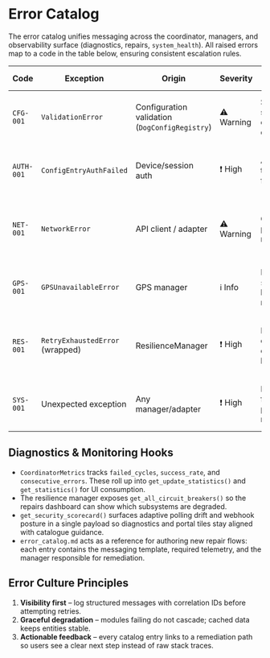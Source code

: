 # Error Catalog

The error catalog unifies messaging across the coordinator, managers, and
observability surface (diagnostics, repairs, `system_health`). All raised errors
map to a code in the table below, ensuring consistent escalation rules.

| Code | Exception | Origin | Severity | Coordinator Handling | Resolution Path |
| --- | --- | --- | --- | --- | --- |
| `CFG-001` | `ValidationError` | Configuration validation (`DogConfigRegistry`) | ⚠️ Warning | Skip dog, emit structured log entry, surface in diagnostics. | Prompt user to fix config UI or YAML; include offending key/value. |
| `AUTH-001` | `ConfigEntryAuthFailed` | Device/session auth | ❗ High | Abort refresh, raise to HA so re-auth flow triggers. | Refresh token via config flow; cross-reference quota usage. |
| `NET-001` | `NetworkError` | API client / adapter | ⚠️ Warning | Cache last good payload, increase retry jitter. | Check connectivity; escalate to repairs if recurring >3 cycles. |
| `GPS-001` | `GPSUnavailableError` | GPS manager | ℹ️ Info | Mark module `status=unavailable`, keep remaining modules healthy. | Provide troubleshooting hint (battery / permissions) via notification. |
| `RES-001` | `RetryExhaustedError` (wrapped) | ResilienceManager | ❗ High | Increment consecutive errors, open circuit breaker. | Auto-resets after stability window; manual reset available via diagnostics. |
| `SYS-001` | Unexpected exception | Any manager/adapter | ❗ High | Log with context, fall back to cached payload, increment metrics. | File issue with stack trace; cross-link to SLO dashboards. |

## Diagnostics & Monitoring Hooks

- `CoordinatorMetrics` tracks `failed_cycles`, `success_rate`, and
  `consecutive_errors`. These roll up into `get_update_statistics()` and
  `get_statistics()` for UI consumption.
- The resilience manager exposes `get_all_circuit_breakers()` so the repairs
  dashboard can show which subsystems are degraded.
- `get_security_scorecard()` surfaces adaptive polling drift and webhook
  posture in a single payload so diagnostics and portal tiles stay aligned with
  catalogue guidance.
- `error_catalog.md` acts as a reference for authoring new repair flows: each
  entry contains the messaging template, required telemetry, and the manager
  responsible for remediation.

## Error Culture Principles

1. **Visibility first** – log structured messages with correlation IDs before
   attempting retries.
2. **Graceful degradation** – modules failing do not cascade; cached data keeps
   entities stable.
3. **Actionable feedback** – every catalog entry links to a remediation path so
   users see a clear next step instead of raw stack traces.
